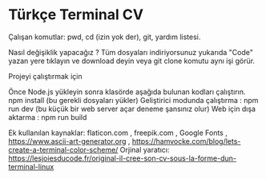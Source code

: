# Türkçe Terminal CV

Çalışan komutlar: pwd, cd (izin yok der), git, yardım listesi. 

Nasıl değişiklik yapacağız ?
Tüm dosyaları indiriyorsunuz yukarıda "Code" yazan yere tıklayın ve download deyin veya git clone komutu aynı işi görür.


Projeyi çalıştırmak için

Önce Node.js yükleyin sonra klasörde aşağıda bulunan kodları çalıştırın.
npm install (bu gerekli dosyaları yükler)
Geliştirici modunda çalıştırma : npm run dev (bu küçük bir web server açar deneme şansınız olur)
Web için dışa aktarma : npm run build

Ek kullanılan kaynaklar: flaticon.com , freepik.com , Google Fonts , https://www.ascii-art-generator.org , https://hamvocke.com/blog/lets-create-a-terminal-color-scheme/
Orjinal yaratıcı: https://lesjoiesducode.fr/original-il-cree-son-cv-sous-la-forme-dun-terminal-linux
